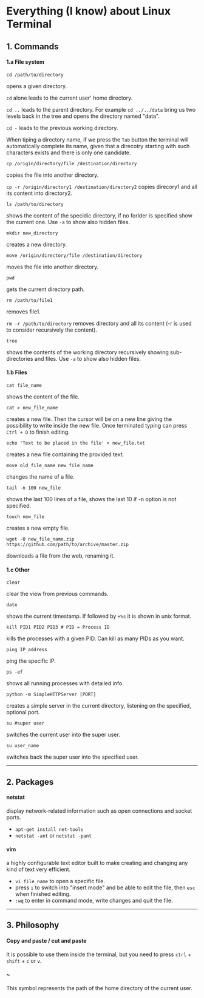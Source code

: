 # Everything (I know) about Linux Terminal

## 1. Commands

#### 1.a File system

```shell
cd /path/to/directory
```
opens a given directory. 

`cd` alone leads to the current user' home directory.

`cd ..` leads to the parent directory.
For example `cd ../../data` bring us two levels back in the tree and opens the directory named "data".

`cd -` leads to the previous working directory.

When tiping a directory name, if we press the `Tab` button the terminal will automatically complete its name, given that a direcotry starting with such characters exists and there is only one candidate.

```shell
cp /origin/directory/file /destination/directory
```
copies the file into another directory.

`cp -r /origin/directory1 /destination/directory2` copies direcory1 and all its content into directory2.

```shell
ls /path/to/directory
```
shows the content of the specidic directory, if no forlder is specified show the current one. Use `-a` to show also hidden files.

```shell
mkdir new_directory
```
creates a new directory.

```shell
move /origin/directory/file /destination/directory
```
moves the file into another directory.

```shell
pwd
```
gets the current directory path.

```shell
rm /path/to/file1
```
removes file1.

`rm -r /path/to/directory` removes directory and all its content (-r is used to consider recursively the content).

```shell
tree
```
shows the contents of the working directory recursively showing sub-directories and files. Use `-a` to show also hidden files.

#### 1.b Files

```shell
cat file_name
```
shows the content of the file.

```shell
cat > new_file_name
```
creates a new file. Then the cursor will be on a new line giving the possibility to write inside the new file. Once terminated typing can press `Ctrl + D` to finish editing.

```shell
echo 'Text to be placed in the file' > new_file.txt
```
creates a new file containing the provided text.

```shell
move old_file_name new_file_name
```
changes the name of a file.

```shell
tail -n 100 new_file
```
shows the last 100 lines of a file, shows the last 10 if -n option is not specified.

```shell
touch new_file
```
creates a new empty file.

```shell
wget -O new_file_name.zip https://github.com/path/to/archive/master.zip
```
downloads a file from the web, renaming it.

#### 1.c Other

```shell
clear
```
clear the view from previous commands.

```shell
date
```
shows the current timestamp. If followed by `+%s` it is shown in unix format.

```shell
kill PID1 PID2 PID3 # PID = Process ID
```
kills the processes with a given PID. Can kill as many PIDs as you want.

```shell
ping IP_address
```
ping the specific IP.

```shell
ps -ef
```
shows all running processes with detailed info.

```shell
python -m SimpleHTTPServer [PORT]
```
creates a simple server in the current directory, listening on the specified, optional port.

```shell
su #super user
```
switches the current user into the super user.

```shell
su user_name
```
switches back the super user into the specified user.

-------------

## 2. Packages

#### netstat
display network-related information such as open connections and socket ports. 
* `apt-get install net-tools`
* `netstat -ant` or `netstat -pant`

#### vim
a highly configurable text editor built to make creating and changing any kind of text very efficient.
* `vi file_name` to open a specific file.
* press `i` to switch into "insert mode" and be able to edit the file, then `esc` when finished editing.
* `:wq` to enter in command mode, write changes and quit the file.

-------------

## 3. Philosophy

#### Copy and paste / cut and paste
It is possible to use them inside the terminal, but you need to press `ctrl` + `shift` + `c` or `v`.

#### ~ 
This symbol represents the path of the home directory of the current user.